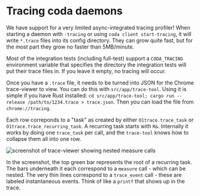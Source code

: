 # Tracing coda daemons

We have support for a very limited async-integrated tracing profiler!
When starting a daemon with `-tracing` or using `coda client start-tracing`,
it will write `*.trace` files into its config directory. They can grow
quite fast, but for the most part they grow no faster than 5MB/minute.

Most of the integration tests (including full-test) support a `CODA_TRACING`
environment variable that specifies the directory the integration tests
will put their trace files in. If you leave it empty, no tracing will
occur.

Once you have a `.trace` file, it needs to be turned into JSON for the
Chrome trace-viewer to view. You can do this with `src/app/trace-tool`.
Using it is simple if you have Rust installed: `cd src/app/trace-tool; cargo run --release /path/to/1234.trace > trace.json`.
Then you can load the file from `chrome://tracing`.

Each row correponds to a "task" as created by either `O1trace.trace_task` or
`O1trace.trace_recurring_task`. A recurring task starts with `R&`. Internally
it works by doing one `trace_task` per call, and the `trace-tool` knows how
to collapse them all into one row.

![screenshot of trace-viewer showing nested measure calls](./res/tracing-example.png)

In the screenshot, the top green bar represents the root of a recurring task.
The bars underneath it each correspond to a `measure` call - which can be nested.
The very thin lines correspond to a `trace_event` call - these are labeled instantaneous
events. Think of like a `printf` that shows up in the trace.
